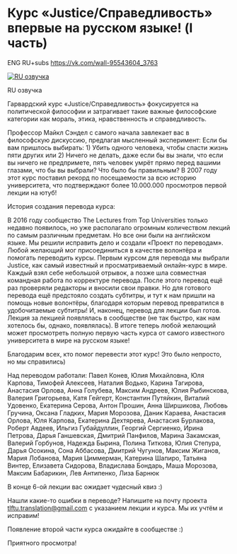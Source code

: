 Курс «Justice/Справедливость» впервые на русском языке! (I часть)
===================================================================

ENG RU+subs <https://vk.com/wall-95543604_3763>

[![RU озвучка](https://i.ytimg.com/vi/-Qa6jmR_p0o/maxresdefault.jpg "RU озвучка")](https://www.youtube.com/watch?v=-Qa6jmR_p0o "video")

RU озвучка

Гарвардский курс «Justice/Справедливость» фокусируется на политической философии и затрагивает такие важные философские категории как мораль, этика, нравственность и справедливость.

Профессор Майкл Сэндел с самого начала завлекает вас в философскую дискуссию, предлагая мысленный эксперимент: Если бы вам пришлось выбирать: 1) Убить одного человека, чтобы спасти жизнь пяти других или 2) Ничего не делать, даже если бы вы знали, что если вы ничего не предпримете, пять человек умрёт прямо перед вашими глазами, что бы вы выбрали? Что было бы правильным? В 2007 году этот курс поставил рекорд по посещаемости за всю историю университета, что подтверждают более 10.000.000 просмотров первой лекции на ютуб!

История создания перевода курса:

В 2016 году сообщество The Lectures from Top Universities только недавно появилось, но уже располагало огромным количеством лекций по самым различным предметам. Но все они были на английском языке. Мы решили исправить дело и создали «Проект по переводам». Любой желающий мог присоединиться в качестве волонтёра и помогать переводить курсы. Первым курсом для перевода мы выбрали Justice, как самый известный и просматриваемый онлайн-курс в мире. Каждый взял себе небольшой отрывок, а позже шла совместная командная работа по корректуре перевода. После этого перевод ещё раз проверяли редакторы и вносили свои правки. Но для готового перевода ещё предстояло создать субтитры, и тут к нам пришли на помощь новые волонтёры, благодаря которым перевод превратился в удобочитаемые субтитры! И, наконец, перевод для лекции был готов. Лекция за лекцией появлялась в сообществе (не так быстро, как нам хотелось бы, однако, появлялась). В итоге теперь любой желающий может просмотреть полную первую часть курса от самого известного университета в мире на русском языке!

Благодарим всех, кто помог перевести этот курс! Это было непросто, но мы справились)

Над переводом работали: Павел Конев, Юлия Михайловна, Юля Карпова, Тимофей Алексеев, Наталия Водько, Карина Тагирова, Анастасия Орлова, Анна Голубева, Максим Андреев, Юлия Рыбинскова, Валерия Григорьева, Катя Гейгерт, Константин Путяйкин, Виталий Удовенко, Екатерина Серова, Антон Прошин, Анна Ширшикова, Любовь Гручина, Оксана Гладких, Мария Морозова, Даник Караева, Анастасия Орлова, Юля Карпова, Екатерина Дехтярева, Анастасия Бурлакова, Роберт Авдеев, Ильгиз Губайдуллин, Георгий Сергиенко, Ирина Петрова, Дарья Ганшевская, Дмитрий Панфилов, Марина Закамская, Валерий Горбунов, Надежда Бырина, Полина Титкова, Юлия Степура, Дарья Осокина, Сона Аббасова, Дмитрий Чугунов, Максим Жиганов, Мария Лобанова, Мария Циммерман, Катерина Шапиро, Татьяна Винтер, Елизавета Сидорова, Владислава Бондарь, Маша Морозова, Максим Бабарикин, Лев Антипенко, Лиза Барнюк

В конце 6-ой лекции вас ожидает чудесный квиз :)

Нашли какие-то ошибки в переводе? Напишите на почту проекта tlftu.translation@gmail.com с указанием лекции и курса. Мы их учтём и исправим!

Появление второй части курса ожидайте в сообществе :)

Приятного просмотра!
